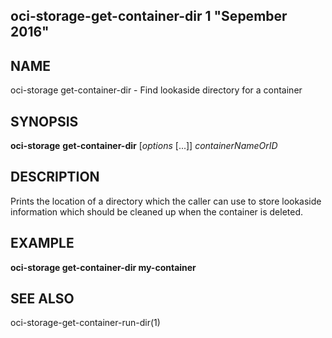 ## oci-storage-get-container-dir 1 "Sepember 2016"

## NAME
oci-storage get-container-dir - Find lookaside directory for a container

## SYNOPSIS
**oci-storage** **get-container-dir** [*options* [...]] *containerNameOrID*

## DESCRIPTION
Prints the location of a directory which the caller can use to store lookaside
information which should be cleaned up when the container is deleted.

## EXAMPLE
**oci-storage get-container-dir my-container**

## SEE ALSO
oci-storage-get-container-run-dir(1)
